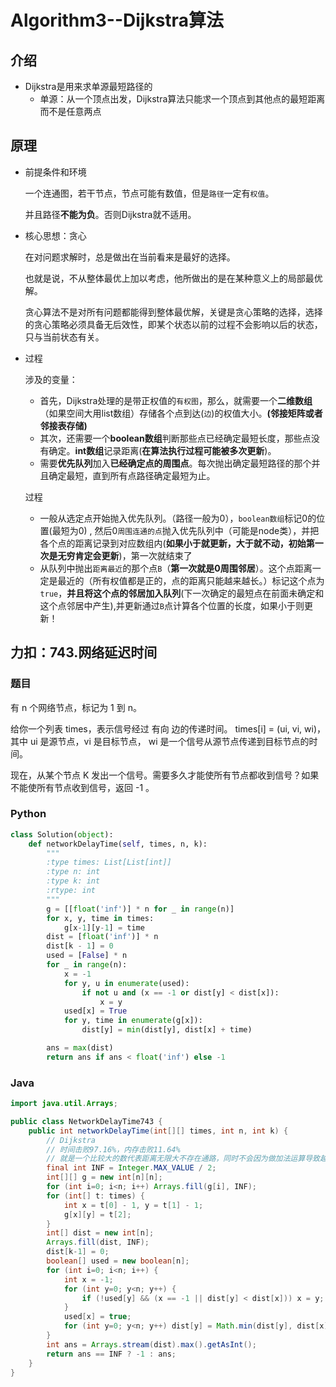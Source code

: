 # Algorithm3--Dijkstra算法

## 介绍

* Dijkstra是用来求单源最短路径的
  * 单源：从一个顶点出发，Dijkstra算法只能求一个顶点到其他点的最短距离而不是任意两点

## 原理

* 前提条件和环境

  一个连通图，若干节点，节点可能有数值，但是`路径`一定有`权值`。

  并且路径**不能为负**。否则Dijkstra就不适用。

* 核心思想：贪心

  在对问题求解时，总是做出在当前看来是最好的选择。

  也就是说，不从整体最优上加以考虑，他所做出的是在某种意义上的局部最优解。

  贪心算法不是对所有问题都能得到整体最优解，关键是贪心策略的选择，选择的贪心策略必须具备无后效性，即某个状态以前的过程不会影响以后的状态，只与当前状态有关。

* 过程

  涉及的变量：

  * 首先，Dijkstra处理的是带正权值的`有权图`，那么，就需要一个**二维数组**（如果空间大用list数组）存储各个点到达(`边`)的权值大小。**(邻接矩阵或者邻接表存储)**
  * 其次，还需要一个**boolean数组**判断那些点已经确定最短长度，那些点没有确定。**int数组**记录距离(**在算法执行过程可能被多次更新**)。
  * 需要**优先队列**加入**已经确定点的周围点**。每次抛出确定最短路径的那个并且确定最短，直到所有点路径确定最短为止。

  过程

  * 一般从选定点开始抛入优先队列。（路径一般为0），`boolean数组`标记0的位置(最短为0) , 然后0`周围连通的点`抛入优先队列中（可能是node类），并把各个点的距离记录到对应数组内(**如果小于就更新，大于就不动，初始第一次是无穷肯定会更新**)，第一次就结束了
  * 从队列中抛出`距离最近`的那个点`B`（**第一次就是0周围邻居**）。这个点距离一定是最近的（所有权值都是正的，点的距离只能越来越长。）标记这个点为`true`，**并且将这个点的邻居加入队列**(下一次确定的最短点在前面未确定和这个点邻居中产生),并更新通过`B`点计算各个位置的长度，如果小于则更新！

## 力扣：743.网络延迟时间

### 题目

有 n 个网络节点，标记为 1 到 n。

给你一个列表 times，表示信号经过 有向 边的传递时间。 times[i] = (ui, vi, wi)，其中 ui 是源节点，vi 是目标节点， wi 是一个信号从源节点传递到目标节点的时间。

现在，从某个节点 K 发出一个信号。需要多久才能使所有节点都收到信号？如果不能使所有节点收到信号，返回 -1 。

### Python

```python
class Solution(object):
    def networkDelayTime(self, times, n, k):
        """
        :type times: List[List[int]]
        :type n: int
        :type k: int
        :rtype: int
        """
        g = [[float('inf')] * n for _ in range(n)]
        for x, y, time in times:
            g[x-1][y-1] = time
        dist = [float('inf')] * n
        dist[k - 1] = 0
        used = [False] * n
        for _ in range(n):
            x = -1
            for y, u in enumerate(used):
                if not u and (x == -1 or dist[y] < dist[x]):
                    x = y
            used[x] = True
            for y, time in enumerate(g[x]):
                dist[y] = min(dist[y], dist[x] + time)

        ans = max(dist)
        return ans if ans < float('inf') else -1
```

### Java

```java
import java.util.Arrays;

public class NetworkDelayTime743 {
	public int networkDelayTime(int[][] times, int n, int k) {
		// Dijkstra
		// 时间击败97.16%，内存击败11.64%
		// 就是一个比较大的数代表距离无限大不存在通路，同时不会因为做加法运算导致越界变成负数
		final int INF = Integer.MAX_VALUE / 2;
		int[][] g = new int[n][n];
		for (int i=0; i<n; i++) Arrays.fill(g[i], INF);
		for (int[] t: times) {
			int x = t[0] - 1, y = t[1] - 1;
			g[x][y] = t[2];
		}
		int[] dist = new int[n];
		Arrays.fill(dist, INF);
		dist[k-1] = 0;
		boolean[] used = new boolean[n];
		for (int i=0; i<n; i++) {
			int x = -1;
			for (int y=0; y<n; y++) {
				if (!used[y] && (x == -1 || dist[y] < dist[x])) x = y;
			}
			used[x] = true;
			for (int y=0; y<n; y++) dist[y] = Math.min(dist[y], dist[x]+g[x][y]);
		}
		int ans = Arrays.stream(dist).max().getAsInt();
		return ans == INF ? -1 : ans;
    }
}
```







